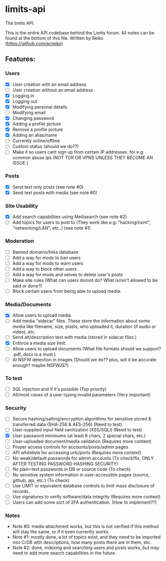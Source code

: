 # limits-api
The limits API.

This is the entire API codebase behind the Limits forum.
All notes can be found at the bottom of this file.
Written by Reiko (https://github.com/acreiko)

## Features:
### Users
 - [x] User creation with an email address
 - [ ] User creation without an email address
 - [x] Logging in
 - [x] Logging out
 - [x] Modifying personal details
 - [ ] Modifying email
 - [x] Changing password
 - [x] Adding a profile picture
 - [x] Remove a profile picture
 - [x] Adding an alias/name
 - [ ] Currently online/offline
 - [ ] Custom status (should we do??)
 - [ ] Make it so users cant sign up from certain IP addresses. for e.g: common abuse ips (NOT TOR OR VPNS UNLESS THEY BECOME AN ISSUE.)

### Posts
 - [x] Send text only posts (see note #0)
 - [x] Send text posts with media (see note #0)
 
### Site Usability
 - [x] Add search capabilities using Meilisearch (see note #2)
 - [ ] Add topics for users to post to (They work like e.g: "hacking/osint", "networking/LAN", etc..) (see note #1)

### Moderation
 - [ ] Banned domains/links database
 - [ ] Add a way for mods to ban users
 - [ ] Add a way for mods to warn users
 - [ ] Add a way to block other users
 - [ ] Add a way for mods and selves to delete user's posts
 - [ ] Make site rules (What can users do/not do? What is/isn't allowed to be said or done?)
 - [ ] Block certain users from being able to upload media.

### Media/Documents
 - [x] Allow users to upload media
 - [ ] Add media "sidecar" files. These store the information about some media like filename, size, pixels, who uploaded it, duration (if audio or video), etc.
 - [ ] Send alt/description text with media (stored in sidecar files.)
 - [x] Enforce a media size limit.
 - [ ] Allow users to upload documents (What file formats should we support? .pdf,.docx is a must.)
 - [ ] AI NSFW detection in images (Should we do?? plus, will it be accurate enough? maybe NSFWJS?)

### To test
 - [ ] SQL injection and if it's possible (Top priority)
 - [ ] All/most cases of a user typing invalid parameters (Very important)
 
### Security
- [ ] Secure hashing/salting/encryption algorithms for sensitive stored & transferred data (SHA-256 & AES-256) (Need to test)
- [ ] User-supplied input field sanitization (XSS/SQLi)                                                        (Need to test)
- [x] User password minimums (at least 8 chars, 2 special chars, etc.)
- [ ] User-uploaded document/media validation                                                                  (Requires more context)
- [ ] Proper access controls for accounts/posts/admin pages
- [ ] API whitelists for accessing urls/ports                                                                  (Requires more context)
- [ ] No weak/default passwords for admin accounts                                                             (To check/fix, ONLY AFTER TESTING PASSWORD HASHING SECURITY)
- [ ] No plain-text passwords in DB or source code                                                             (To check)
- [ ] No sensitive system information in user-accessible pages (source, github, api, etc.)                      (To check)
- [ ] Use LIMIT or equivalent database controls to limit mass disclosure of records.
- [ ] Use signatures to verify software/data integrity                                                         (Requires more context)
- [ ] Users can add some sort of 2FA authentication.                                                           (How to implement??)

### Notes
 - Note #0: media attachment works, but this is not verified if this method will stay the same, or if it even currently works.
 - Note #1: mostly done, a lot of topics exist, and they need to be imported into CrDB with descriptions, how many posts there are in them, etc.
 - Note #2: done, indexing and searching users and posts works, but may need to add more search capabilities in the future.